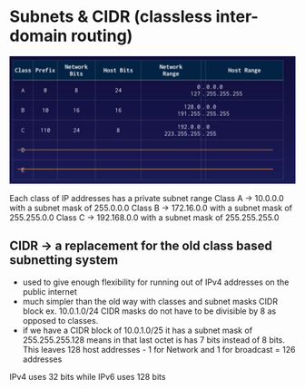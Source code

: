 # Subnets & CIDR (classless inter-domain routing)
![alt text](class_range.png)

Each class of IP addresses has a private subnet range
Class A -> 10.0.0.0 with a subnet mask of 255.0.0.0
Class B -> 172.16.0.0 with a subnet mask of 255.255.0.0
Class C -> 192.168.0.0 with a subnet mask of 255.255.255.0

## CIDR -> a replacement for the old class based subnetting system
- used to give enough flexibility for running out of IPv4 addresses on the public internet
- much simpler than the old way with classes and subnet masks
CIDR block ex. 10.0.1.0/24
CIDR masks do not have to be divisible by 8 as opposed to classes.
- if we have a CIDR block of 10.0.1.0/25 it has a subnet mask of 255.255.255.128 means in that last octet is has 7 bits instead of 8 bits. This leaves 128 host addresses - 1 for Network and 1 for broadcast = 126 addresses

IPv4 uses 32 bits while IPv6 uses 128 bits
